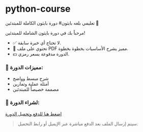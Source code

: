 # python-course
تعليمي بلغه بايثون# دورة بايثون الكاملة للمبتدئين 🚀

مرحباً بك في دورة بايثون الشاملة للمبتدئين!
- ✅ لا تحتاج أي خبرة سابقة.
- 📘 تحتوي على ملف PDF مميز يشرح الأساسيات بخطوة بخطوة.
- 💵 الدورة مدفوعة بسعر رمزي.

### 🎯 مميزات الدورة:
- شرح مبسط وواضح
- أمثلة عملية وتمارين
- مصممة خصيصاً للمبتدئين

### 🛒 لشراء الدورة:
[اضغط هنا للدفع وتحميل الدورة](https://your-payment-link.com)

> سيتم إرسال الملف بعد الدفع مباشرة عبر الإيميل أو رابط التحميل.

